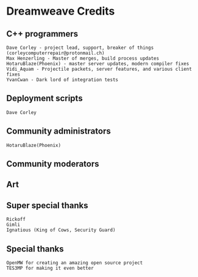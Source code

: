 Dreamweave Credits
==============

C++ programmers
---------------

    Dave Corley - project lead, support, breaker of things (corleycomputerrepair@protonmail.ch)
    Max Henzerling - Master of merges, build process updates
    HotaruBlaze(Phoenix) - master server updates, modern compiler fixes
    Vidi_Aquam - Projectile packets, server features, and various client fixes
    YvanCwan - Dark lord of integration tests


Deployment scripts
------------------

    Dave Corley


Community administrators
------------------------

    HotaruBlaze(Phoenix)


Community moderators
--------------------



Art
---



Super special thanks
--------------------

    Rickoff
    Gimli
    Ignatious (King of Cows, Security Guard)


Special thanks
--------------

    OpenMW for creating an amazing open source project
    TES3MP for making it even better
